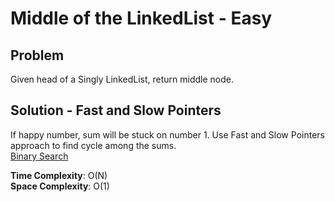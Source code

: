 # Middle of the LinkedList - Easy

## Problem
Given head of a Singly LinkedList, return middle node.

## Solution - Fast and Slow Pointers
If happy number, sum will be stuck on number 1. Use Fast and Slow Pointers approach to find cycle among the sums. <br />
[Binary Search](https://github.com/jecjung520/Algorithm/blob/main/Two%20Pointers/Pair%20with%20Target%20Sum%20-%20Easy/targetSum1.cc)

**Time Complexity**: O(N) <br />
**Space Complexity**: O(1)